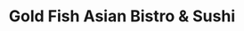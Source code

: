---
layout: place
title: "Gold Fish Asian Bistro & Sushi"
permalink: /utah/herriman/gold-fish-asian-bistro-sushi.html
stateAbbr: UT
stateName: Utah
cityName: Herriman
seo:
  name: "Gold Fish Asian Bistro & Sushi"
  type: Restaurant
  links: https://goldfishasianbistro.com/
description: "Gold Fish Asian Bistro & Sushi serves delicious sushi in Herriman, Utah. Try fresh Japanese dishes for a great dining experience. "
place_id: ChIJY9VZqzWFUocRCUNVS9AGd4I
photos:
  - name: >-
      places/ChIJY9VZqzWFUocRCUNVS9AGd4I/photos/AeeoHcKH6rAorS5r5PfUsw9pdMZoAoUdAmsFKcZHS7PAjH-QCBanho6BRHlkGVGyAAdx0jmfZ5Ltau9Hig4IvfohSrBIPrpEpBH5yRBC7Pgq3tzPBIbNFrrrU-H3qTcQsGGQUgs5I-4Px5slTxsq16abmVx8r2yWQlRdQHKv6YjGWH9-AIvXXDYLFZYkKJ8EfTiShkPd_mA9J6Hf-9vHzkWVKAE-zf6RYkknVn8NCwNOh92jPZjHlDduvjJ5zogRN3VAcw1D-s7gMOmoKMpepS746pxPK4GoGqSjawbENGCtbIu29A
    widthPx: 634
    heightPx: 770
    authorAttributions:
      - displayName: Gold Fish Asian Bistro & Sushi
        uri: https://maps.google.com/maps/contrib/106262135602247875583
        photoUri: >-
          https://lh3.googleusercontent.com/a-/ALV-UjUZ6nUO8qxKTPJbH7jvP9bqFjROeg7Rq-R3RQWo7lCcWtvPu4A=s100-p-k-no-mo
    flagContentUri: >-
      https://www.google.com/local/imagery/report/?cb_client=maps_api_places.places_api&image_key=!1e10!2sAF1QipMC-Xrx--cggpRLVe7FklMNBepb-MMjsY_SUVGL&hl=en-US
    googleMapsUri: >-
      https://www.google.com/maps/place//data=!3m4!1e2!3m2!1sAF1QipMC-Xrx--cggpRLVe7FklMNBepb-MMjsY_SUVGL!2e10!4m2!3m1!1s0x87528535ab59d563:0x827706d04b554309
  - name: >-
      places/ChIJY9VZqzWFUocRCUNVS9AGd4I/photos/AeeoHcJbmi36gMkVFCVzGcHJT4dol7HIi88yuTL3z5B320QG-WZRKxA7SHOX3N33EnSn8P52qfLmqbabgqpYMO_dedHcN00Z-ErczG3Epr85XHmtIMRyIyMFZXWjFNstEHcbbwXQRYTOAsvSfprKmGWnTrxMpKeAAYVIrNzh5AUVE9pzYeybAsy9Gp0wIEbr7FrJFUtEYLJ7UciH01d1yhstu4bTvp8G95v40fnVz-rZcI1vw5SZhohi7c6STEq3hwyYGk17NAGXnOgPPTisth5YCkl6AMgd85wLl0qXCuZRRsg_Rw
    widthPx: 1200
    heightPx: 800
    authorAttributions:
      - displayName: Gold Fish Asian Bistro & Sushi
        uri: https://maps.google.com/maps/contrib/106262135602247875583
        photoUri: >-
          https://lh3.googleusercontent.com/a-/ALV-UjUZ6nUO8qxKTPJbH7jvP9bqFjROeg7Rq-R3RQWo7lCcWtvPu4A=s100-p-k-no-mo
    flagContentUri: >-
      https://www.google.com/local/imagery/report/?cb_client=maps_api_places.places_api&image_key=!1e10!2sAF1QipNi6cy6ch3C21hrYCDW_dHYIeoALz7_T3JFbsNb&hl=en-US
    googleMapsUri: >-
      https://www.google.com/maps/place//data=!3m4!1e2!3m2!1sAF1QipNi6cy6ch3C21hrYCDW_dHYIeoALz7_T3JFbsNb!2e10!4m2!3m1!1s0x87528535ab59d563:0x827706d04b554309
  - name: >-
      places/ChIJY9VZqzWFUocRCUNVS9AGd4I/photos/AeeoHcI7JeY4C2Xbg1maFzsKveRdqwgsDa3JWtO_Z8zBfNFrFdIprCoAdta005-F6brdo2CsKucReqYMWBAigSBzX8ycXsX2yKZza7QUVqMJWAbQOHLROG6uI2Sr9loBk_z1TPXfj6iVmCX8gSRNREMw7qlI_Ikq9RWkBVdmnSvfH4FFcScyTCRURvyCN7isZoKBiPcOrvnPrDY0qt5eRyUJrdrsMAljKBBmiF83ERabHA334dnP2PWhJd-IMp-gwhkLkaKF7W5YHSQYWxFiB3wg4_4q9XxvV2KYYThQ_s4IVPV_TtRvUaqN1VsmcbvCV2y194R-Sa3ZSU8rTsIbCfcssMf0LQTMZCKX11-wE7076KYN4IcCPU5KV4JmY4Sm28ycUlzJw10ifHP8PIWbHvLDKBTeU5S0KZX1aYEOHOhok8n2sAC4
    widthPx: 3759
    heightPx: 2054
    authorAttributions:
      - displayName: Befu Woodruff
        uri: https://maps.google.com/maps/contrib/111218090604091952905
        photoUri: >-
          https://lh3.googleusercontent.com/a-/ALV-UjUcbrH4wm8DjioFLWY_-if9yo3SoiXlt9upRIb3wyJwHOwDL6hN3g=s100-p-k-no-mo
    flagContentUri: >-
      https://www.google.com/local/imagery/report/?cb_client=maps_api_places.places_api&image_key=!1e10!2sCIHM0ogKEICAgIDe-KHw1QE&hl=en-US
    googleMapsUri: >-
      https://www.google.com/maps/place//data=!3m4!1e2!3m2!1sCIHM0ogKEICAgIDe-KHw1QE!2e10!4m2!3m1!1s0x87528535ab59d563:0x827706d04b554309
  - name: >-
      places/ChIJY9VZqzWFUocRCUNVS9AGd4I/photos/AeeoHcJ_UiIS_0z8bXQTJPwtxkUuqU4LRI1OLpEWRAX99A43SOBSEndmfZnhMn1Npf_pnl9YcjPXzOetcS-dUkPoNijzWRpF_Val7mVPbG9XLhWBD5ecxmLUbQM0SsC9NI5uDdmbkP6qw38GaAwR0phVg3fylEA8u8KLu52hzPbhd54tz7LEYstOy5hKSpYg8Abh7urEgaS8kdwisgp1-Xf0pHg67KDp7vnBPypNmqA9EsZKb_dimal_LGG5JCk69afaIUgnkTAQDpOKGOt91qGuOedFSTj0HRgOvHTMvh_48-RDDWhVGothd3K3PRcQoXnvtEVV5a9lN-_2q4m6yN2JhFrBDsYbthwMMuRcmhZUkZMI9njSfRQ79p7impClZq6xkTfQCMaFjsS7XFsNmrPFl_I8K4nJHXQrY2ge6dICnO0
    widthPx: 4032
    heightPx: 3024
    authorAttributions:
      - displayName: Jason He
        uri: https://maps.google.com/maps/contrib/108225145751591736559
        photoUri: >-
          https://lh3.googleusercontent.com/a/ACg8ocJxp7BfixO2rfkz0kAIZQHVWhIiHoFoVf-3jgwv3aw36qmS6g=s100-p-k-no-mo
    flagContentUri: >-
      https://www.google.com/local/imagery/report/?cb_client=maps_api_places.places_api&image_key=!1e10!2sCIHM0ogKEICAgICxpM6wYg&hl=en-US
    googleMapsUri: >-
      https://www.google.com/maps/place//data=!3m4!1e2!3m2!1sCIHM0ogKEICAgICxpM6wYg!2e10!4m2!3m1!1s0x87528535ab59d563:0x827706d04b554309
  - name: >-
      places/ChIJY9VZqzWFUocRCUNVS9AGd4I/photos/AeeoHcLCTPws7SJPbxIjJ3r6wOIdXpd4DS27xvua2ki3CroFgnt1BvpJFw9LzAEW-DgjcjHVOvbO4sbIhPluANeiEoZ_N84Ysc1M9wobVh_2WRFrMRBMj7GK4LxApUZ2DMpbcOHhR5SWplUOlscRUuAa1oDKxNRsZat7yBfnTRHWqio-PcDdBsutR_Dc-waLJGBOpX29PwAStCymbWWHYWpwGR3nnvblcFaqWoJDuI5D34STuH_BqWKbqjAfvOuhjH5Syq1cfxW4LtY-B5wl680ZkBxniLvh1svthCvYAwX1LNOCUM-58RsNRDrWu7fFt5RERJDdoLrXgVn-OmxRKHISBwf5Y-6MkEceJuhvaq5R3SyiUwbNbOIvNgUEBS1jcnGsbZO51V-kpA5-xqC3u49Y6JZ0JnHyb80JcagF5zLCRxNNJwhk
    widthPx: 4032
    heightPx: 3024
    authorAttributions:
      - displayName: Lena Koop
        uri: https://maps.google.com/maps/contrib/117831513190607972248
        photoUri: >-
          https://lh3.googleusercontent.com/a-/ALV-UjW2iaRAqsDfmCXTxQvx1JpBtzImrfB1T0p-mZWSaDPQV2LoQetkvQ=s100-p-k-no-mo
    flagContentUri: >-
      https://www.google.com/local/imagery/report/?cb_client=maps_api_places.places_api&image_key=!1e10!2sCIHM0ogKEICAgMCArqW3qgE&hl=en-US
    googleMapsUri: >-
      https://www.google.com/maps/place//data=!3m4!1e2!3m2!1sCIHM0ogKEICAgMCArqW3qgE!2e10!4m2!3m1!1s0x87528535ab59d563:0x827706d04b554309
  - name: >-
      places/ChIJY9VZqzWFUocRCUNVS9AGd4I/photos/AeeoHcK_tzXsx5fgvGwS9G9ltFyEwGpBTab6wCZGyiOdhAsUtPgbB4pZG5YF7zSGzfyO9Y6gDw1hRcH8EQbztZMThR9mER2WSESl6CQLMltK5Ak5Kr8uWFf-QP8Yxj2v9ZA34oYLELT_W56bjwjbS43ZaP-Ke_p6uZ2ufpKKbiutQpp-R9ze9lVoZONXATxuAGPeKQAwvLGzEhwOr0-erqhZGELs-_JTNEXUPYwh2AaNxxv_zIkiTp2sSMRRzqY1LbSY1E-jh1oQa7dIpBPMU5xcUHoxXoEAZd-USNZvhp7vIfa4h1o4rmZRnLNLhx8NhFcfP3xM80VcMf-Gf9S3PbpdFFcgV8qDTY8OzAM36TT2vbLBkfYLzg9rP2fNCpLQPB7KVs3lwViXOD2vwlPnOiyr1lvdehu3SWVlkSG2XHzVdjnhFw
    widthPx: 4032
    heightPx: 3024
    authorAttributions:
      - displayName: Jason He
        uri: https://maps.google.com/maps/contrib/108225145751591736559
        photoUri: >-
          https://lh3.googleusercontent.com/a/ACg8ocJxp7BfixO2rfkz0kAIZQHVWhIiHoFoVf-3jgwv3aw36qmS6g=s100-p-k-no-mo
    flagContentUri: >-
      https://www.google.com/local/imagery/report/?cb_client=maps_api_places.places_api&image_key=!1e10!2sCIHM0ogKEICAgICxpM6wEg&hl=en-US
    googleMapsUri: >-
      https://www.google.com/maps/place//data=!3m4!1e2!3m2!1sCIHM0ogKEICAgICxpM6wEg!2e10!4m2!3m1!1s0x87528535ab59d563:0x827706d04b554309
  - name: >-
      places/ChIJY9VZqzWFUocRCUNVS9AGd4I/photos/AeeoHcJUJGbHEfIm186Ej23OfJznlv4kJjKwsUp4OG2HHje-ABKFdIOdA_sfKewfNmY7zKzw3_Lsk2I3fUHrmAf78hYDS_TNpULH4HjGGzFfIbjycrtWwb4AD_Jaby8wqtdhHWgvbAA-La2Tr4jyjw2IMK_FR7Y5drQ4Hi5qOTeLGsYy95JR9VBzD_j7L4x2_oDJPiMe_kmXhUoOdF_gbWMnh-OXpxiJRpTzSWNuMhZ7VGzXfG-cLkhO5MXxquGqPd5c64cbe-vzEMC_dzjx-LlrxQb-RsEqpnIjZZNlN6O5fG-4zA
    widthPx: 4032
    heightPx: 3024
    authorAttributions:
      - displayName: Gold Fish Asian Bistro & Sushi
        uri: https://maps.google.com/maps/contrib/106262135602247875583
        photoUri: >-
          https://lh3.googleusercontent.com/a-/ALV-UjUZ6nUO8qxKTPJbH7jvP9bqFjROeg7Rq-R3RQWo7lCcWtvPu4A=s100-p-k-no-mo
    flagContentUri: >-
      https://www.google.com/local/imagery/report/?cb_client=maps_api_places.places_api&image_key=!1e10!2sAF1QipPhROKVjT4h2uoQEQXQlM5P25TmseJQTzNld4Xb&hl=en-US
    googleMapsUri: >-
      https://www.google.com/maps/place//data=!3m4!1e2!3m2!1sAF1QipPhROKVjT4h2uoQEQXQlM5P25TmseJQTzNld4Xb!2e10!4m2!3m1!1s0x87528535ab59d563:0x827706d04b554309
  - name: >-
      places/ChIJY9VZqzWFUocRCUNVS9AGd4I/photos/AeeoHcIc2ioYQk9w_EJ10KB9T7F64gJ7sCPwy7WLfK8q8IuH4xZaU99arRctLDodZ1MWDOr-wsYkGF7uwlC4hwCsPH7UZ-iw3VKVG_prBhqTk9dvLIvjwmvVZcZxvez9_J_ScnlkhQA_XcMphKoUxJ6fOJGZPO38JrxPjayVwTU6UoFQoCde5acfBAvPUjRuWfAdgK7nvuDLi-Vk8YRUgD-SOkGMsfSewPmnJSmFZUriNZhnMWNplfEjV-JoU__N7p1E9MNXT7ALySq0wvCxOQMMC3hHeIfQDUwGnXJyRlYHv6nXINw9P5Ssw-1XyCpMu0yhvRLCQvO7jw5Vy1zwjraST8td-2UeYKc-XK6DzYR-Bi9lzf9j7YLcztJb60YfMI2Xt8SYUw7T0D34ID-XJ_P4eRBLoAk3j-JBrDK2ieTLXxBHySCf
    widthPx: 4032
    heightPx: 3024
    authorAttributions:
      - displayName: Jason He
        uri: https://maps.google.com/maps/contrib/108225145751591736559
        photoUri: >-
          https://lh3.googleusercontent.com/a/ACg8ocJxp7BfixO2rfkz0kAIZQHVWhIiHoFoVf-3jgwv3aw36qmS6g=s100-p-k-no-mo
    flagContentUri: >-
      https://www.google.com/local/imagery/report/?cb_client=maps_api_places.places_api&image_key=!1e10!2sCIHM0ogKEICAgICxpM6w4gE&hl=en-US
    googleMapsUri: >-
      https://www.google.com/maps/place//data=!3m4!1e2!3m2!1sCIHM0ogKEICAgICxpM6w4gE!2e10!4m2!3m1!1s0x87528535ab59d563:0x827706d04b554309
  - name: >-
      places/ChIJY9VZqzWFUocRCUNVS9AGd4I/photos/AeeoHcIf8MxswIa1NRHZzG_BQnBeIutLDO43X4GQOWzctx7umAV8BmEsZdKvNVE8n4Yhl44ZsYBX108PEvV2tREbyK_FDmv-M2JBjQEA93xm6dary6r7WamZI_1a2KAK6bKggKNb_Vm86JpvK1Hoz-CLjP_49toTX2Bh6gipQyMqdLc-BKplHw-JumAY22kSh4JXfbAavjNIuiNtWOTjS6ITWf95Q4C9PwEJkTyPQZsMhZ7zievscy5tQ0I7Odu9_hfwTMsU3KULTbJmpCCJv9LE-M7njbunB4NNyprRwTkvIxxr4g
    widthPx: 4800
    heightPx: 4723
    authorAttributions:
      - displayName: Gold Fish Asian Bistro & Sushi
        uri: https://maps.google.com/maps/contrib/106262135602247875583
        photoUri: >-
          https://lh3.googleusercontent.com/a-/ALV-UjUZ6nUO8qxKTPJbH7jvP9bqFjROeg7Rq-R3RQWo7lCcWtvPu4A=s100-p-k-no-mo
    flagContentUri: >-
      https://www.google.com/local/imagery/report/?cb_client=maps_api_places.places_api&image_key=!1e10!2sAF1QipMX79H2MFcfe7s0MQOeV1fqzMpuyt1kUOtVm7pJ&hl=en-US
    googleMapsUri: >-
      https://www.google.com/maps/place//data=!3m4!1e2!3m2!1sAF1QipMX79H2MFcfe7s0MQOeV1fqzMpuyt1kUOtVm7pJ!2e10!4m2!3m1!1s0x87528535ab59d563:0x827706d04b554309
  - name: >-
      places/ChIJY9VZqzWFUocRCUNVS9AGd4I/photos/AeeoHcKvJSbmxmf_eRaTDoIcM1mHF5xClJPzMfGZxKcpjPA8Tl5nuCB6C6NdC-xPBbDk0ZVjR3yssjliOLm723H5EQzcOjijbCCDPpdzluNbIXrdMXakmibiY8eXyFzwGf4Tk82S4lMWzEcym7XYs9jsb37fb3Q6jBIeRoQSVyjTyoINysmm6zhpA6-BSJgtx5F5WPvxGt2NZPIGRuNMon9e8Xy8GDN9p_hlv8V6JtkLcNjfoiR0rkYoiIi6px5qsf2wLNx48RXQRH0y3grAtPrEDODgQkn0mnKfVZLoXFmfN2ynr0F9dYpEDb1nYmSjkv-QXzt8mIxpKMJ9alJQqwhEgLbrOsC_pB1_-12zeerlVdWAaxgoGzbRNWAY7Skp2q5-43BZdNae1CcYvEwVIJRVUTUpqHmz_s7frIdL7kHzoPSoZA
    widthPx: 3434
    heightPx: 2254
    authorAttributions:
      - displayName: Leilanie Chilado
        uri: https://maps.google.com/maps/contrib/107184841410204462813
        photoUri: >-
          https://lh3.googleusercontent.com/a-/ALV-UjU3_Gq3hHgU6tpnBF8CTCv9LMI7lvvzHws85hFvL26qiRJyIWHc=s100-p-k-no-mo
    flagContentUri: >-
      https://www.google.com/local/imagery/report/?cb_client=maps_api_places.places_api&image_key=!1e10!2sCIHM0ogKEICAgICL_InXTA&hl=en-US
    googleMapsUri: >-
      https://www.google.com/maps/place//data=!3m4!1e2!3m2!1sCIHM0ogKEICAgICL_InXTA!2e10!4m2!3m1!1s0x87528535ab59d563:0x827706d04b554309
address: 5514 13400 S, Herriman, UT 84096, USA
street: 5514 13400 S
city: Herriman
state: UT
zip: '84096'
country: USA
neighborhood: null
latitude: '40.509133'
longitude: '-112.022370'
accessibility_options:
  wheelchairAccessibleParking: true
  wheelchairAccessibleEntrance: true
  wheelchairAccessibleRestroom: true
  wheelchairAccessibleSeating: true
business_status: OPERATIONAL
name: Gold Fish Asian Bistro & Sushi
google_maps_links:
  directionsUri: >-
    https://www.google.com/maps/dir//''/data=!4m7!4m6!1m1!4e2!1m2!1m1!1s0x87528535ab59d563:0x827706d04b554309!3e0
  placeUri: https://maps.google.com/?cid=9400990238846042889
  writeAReviewUri: >-
    https://www.google.com/maps/place//data=!4m3!3m2!1s0x87528535ab59d563:0x827706d04b554309!12e1
  reviewsUri: >-
    https://www.google.com/maps/place//data=!4m4!3m3!1s0x87528535ab59d563:0x827706d04b554309!9m1!1b1
  photosUri: >-
    https://www.google.com/maps/place//data=!4m3!3m2!1s0x87528535ab59d563:0x827706d04b554309!10e5
primary_type: Asian Restaurant
opening_hours:
  regular: null
  current: null
secondary_opening_hours:
  regular:
    weekdayDescriptions: null
    type: null
  current:
    weekdayDescriptions: null
    type: null
phone: (801) 260-3500
price_level: PRICE_LEVEL_INEXPENSIVE
price_range: $10 &ndash; $20
rating: '4.4'
rating_count: 325
website: https://goldfishasianbistro.com/
reviews: null
parking_options: null
payment_options: null
allow_dogs: null
curbside_pickup: null
delivery: null
dine_in: null
good_for_children: null
good_for_groups: null
good_for_sports: null
live_music: null
menu_for_children: null
outdoor_seating: null
reservable: null
restroom: null
serves_beer: null
serves_breakfast: null
serves_brunch: null
serves_cocktails: null
serves_coffee: null
serves_dinner: null
serves_dessert: null
serves_lunch: null
serves_vegetarian_food: null
serves_wine: null
takeout: null
summary: null

---